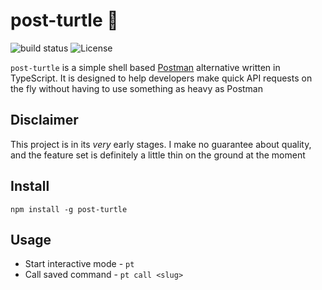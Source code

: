 # post-turtle 🐢
![build status](https://img.shields.io/github/actions/workflow/status/benwainwright/post-turtle/main.yaml)
![License](https://img.shields.io/npm/l/post-turtle)

`post-turtle` is a simple shell based [Postman](https://www.postman.com/) alternative written in TypeScript. It is designed to help developers make quick API requests on the fly without having to use something as heavy as Postman

## Disclaimer

This project is in its _very_ early stages. I make no guarantee about quality,
and the feature set is definitely a little thin on the ground at the moment

## Install

`npm install -g post-turtle`

## Usage

* Start interactive mode - `pt`
* Call saved command - `pt call <slug>`


